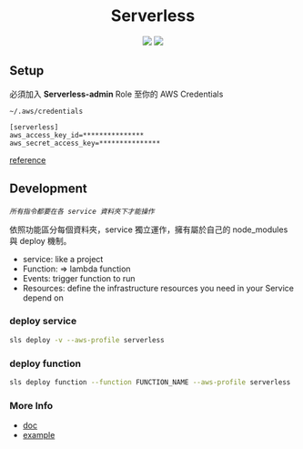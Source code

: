 <h1 align="center">
  Serverless
</h1>
<p align="center">
  <img src="https://badgen.net/badge/packages/severless/purple?list=1" />
  <img src="https://badgen.net/badge/⬢ node/>=8/green" />
</p>

## Setup

必須加入 **Serverless-admin** Role 至你的 AWS Credentials

`~/.aws/credentials`
```
[serverless]
aws_access_key_id=***************
aws_secret_access_key=***************
```

[reference](https://serverless.com/framework/docs/providers/aws/guide/credentials/)


## Development

*`所有指令都要在各 service 資料夾下才能操作`*

依照功能區分每個資料夾，service 獨立運作，擁有屬於自己的 node_modules 與 deploy 機制。

- service: like a project
- Function: => lambda function
- Events: trigger function to run
- Resources: define the infrastructure resources you need  in your Service depend on

### deploy service
```sh
sls deploy -v --aws-profile serverless
```

### deploy function
```sh
sls deploy function --function FUNCTION_NAME --aws-profile serverless
```

### More Info
- [doc](https://serverless.com/framework/docs/providers/aws/guide/services/)
- [example](https://github.com/serverless/examples)
